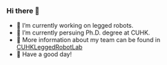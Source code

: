 ### Hi there 👋

- 🔭 I’m currently working on legged robots.
- 🌱 I’m currently persuing Ph.D. degree at CUHK.
- 👯 More information about my team can be found in [CUHKLeggedRobotLab](https://cuhkleggedrobotlab.github.io)
- 🔭 Have a good day!
